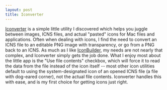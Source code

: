 ```yaml
---
layout: post
title: Iconverter
---
```

[Iconverter](http://www.students.niu.edu/~z110241/index.html) is a simple little utility I discovered which helps you juggle between images, ICNS files, and actual "pasted" icons for Mac files and applications. Often when dealing with icons, I find the need to convert an ICNS file to an editable PNG image with transparency, or go from a PNG back to an ICNS. As much as I like [IconBuilder](http://iconfactory.com/software/iconbuilder/), my needs are not nearly that complex, and Iconverter simply gets the job done. What I enjoy most about the little app is the "Use file contents" checkbox, which will force it to read the data from the file instead of the icon itself -- most other icon utilities default to using the system-designated icon of an opened ICNS file (a file with dog-eared corner), not the actual file contents. Iconverter handles this with ease, and is my first choice for getting icons just right.

